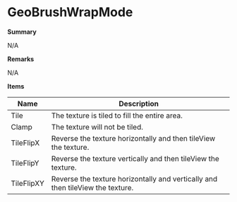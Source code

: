 # GeoBrushWrapMode

**Summary**

N/A

**Remarks**

N/A

**Items**

|Name|Description|
|---|---|
|Tile|The texture is tiled to fill the entire area.|
|Clamp|The texture will not be tiled.|
|TileFlipX|Reverse the texture horizontally and then tileView the texture.|
|TileFlipY|Reverse the texture vertically and then tileView the texture.|
|TileFlipXY|Reverse the texture horizontally and vertically and then tileView the texture.|

